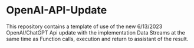 # OpenAI-API-Update

This repository contains a template of use of the new 6/13/2023 OpenAI/ChatGPT Api update with the implementation Data Streams at the same time as Function calls, execution and return to assistant of the result.

